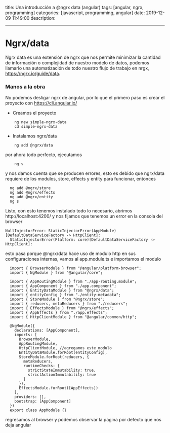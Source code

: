 title: Una introducción a @ngrx data (angular)
tags: [angular, ngrx, programming]
categories: [javascript, programming, angular]
date: 2019-12-09 11:49:00
description:

---

# Ngrx/data

Ngrx data es una extensión de ngrx que nos permite minimizar la cantidad de información o complejidad de nuestro modelo de datos, podemos llamarlo una automatización de todo nuestro flujo de trabajo en nrgx, https://ngrx.io/guide/data.

### Manos a la obra

No podemos desligar ngrx de angular, por lo que el primero paso es crear el proyecto con https://cli.angular.io/

- Creamos el proyecto

```
	ng new simple-ngrx-data
	cd simple-ngrx-data
```

- Instalamos ngrx/data

```
	ng add @ngrx/data
```

por ahora todo perfecto, ejecutamos

```
	ng s
```

y nos damos cuenta que se producen errores, esto es debido que ngrx/data requiere de los modulos, store, effects y entity para funcionar, entonces

```
  ng add @ngrx/store
  ng add @ngrx/effects
  ng add @ngrx/entity
  ng s
```

Listo, con esto tenemos instalado todo lo necesario,
abrimos http://localhost:4200/ y nos fijamos que tenemos un error en la consola del browser

```
NullInjectorError: StaticInjectorError(AppModule)[DefaultDataServiceFactory -> HttpClient]:
  StaticInjectorError(Platform: core)[DefaultDataServiceFactory -> HttpClient]:

```

esto pasa porque @ngrx/data hace uso de modulo http en sus configuraciones internas, vamos al app.module.ts e importamos el modulo

```
  import { BrowserModule } from "@angular/platform-browser";
  import { NgModule } from "@angular/core";

  import { AppRoutingModule } from "./app-routing.module";
  import { AppComponent } from "./app.component";
  import { EntityDataModule } from "@ngrx/data";
  import { entityConfig } from "./entity-metadata";
  import { StoreModule } from "@ngrx/store";
  import { reducers, metaReducers } from "./reducers";
  import { EffectsModule } from "@ngrx/effects";
  import { AppEffects } from "./app.effects";
  import { HttpClientModule } from "@angular/common/http";

  @NgModule({
    declarations: [AppComponent],
    imports: [
      BrowserModule,
      AppRoutingModule,
      HttpClientModule, //agregamos este modulo
      EntityDataModule.forRoot(entityConfig),
      StoreModule.forRoot(reducers, {
        metaReducers,
        runtimeChecks: {
          strictStateImmutability: true,
          strictActionImmutability: true
        }
      }),
      EffectsModule.forRoot([AppEffects])
    ],
    providers: [],
    bootstrap: [AppComponent]
  })
  export class AppModule {}

```

regresamos al browser y podemos observar la pagina por defecto que nos deja angular
